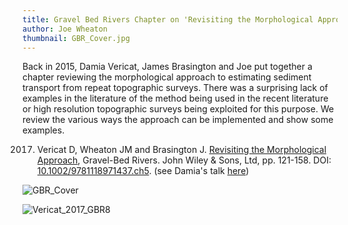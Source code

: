 ```yaml
---
title: Gravel Bed Rivers Chapter on 'Revisiting the Morphological Approach' finally out!
author: Joe Wheaton
thumbnail: GBR_Cover.jpg
---
```


Back in 2015, Damia Vericat, James Brasington and Joe put together a chapter reviewing the morphological approach to estimating sediment transport from repeat topographic surveys. There was a surprising lack of examples in the literature of the method being used in the recent literature or high resolution topographic surveys being exploited for this purpose. We review the various ways the approach can be implemented and show some examples. 	

2017. Vericat D, Wheaton JM and Brasington J. [Revisiting the Morphological Approach](https://www.researchgate.net/publication/316997409_5_Revisiting_the_Morphological_Approach_Opportunities_and_Challenges_with_Repeat_High-Resolution_Topography), Gravel-Bed Rivers. John Wiley & Sons, Ltd, pp. 121-158. DOI:  [10.1002/9781118971437.ch5](http://dx.doi.org/10.1002/9781118971437.ch5). (see Damia's talk [here](https://www.youtube.com/watch?v=JPuxqrXStNM))

![GBR_Cover](C:\Users\lando\Documents\GitHub\etal\docs\assets\images\GBR_Cover.jpg)

![Vericat_2017_GBR8](C:\Users\lando\Documents\GitHub\etal\docs\assets\images\Vericat_2017_GBR8.png)